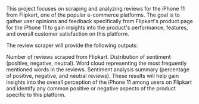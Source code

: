This project focuses on scraping and analyzing reviews for the iPhone 11 from Flipkart, one of the popular e-commerce platforms. The goal is to gather user opinions and feedback specifically from Flipkart's product page for the iPhone 11 to gain insights into the product's performance, features, and overall customer satisfaction on this platform.

The review scraper will provide the following outputs:

Number of reviews scraped from Flipkart.
Distribution of sentiment (positive, negative, neutral).
Word cloud representing the most frequently mentioned words in the reviews.
Sentiment analysis summary (percentage of positive, negative, and neutral reviews).
These results will help gain insights into the overall perception of the iPhone 11 among users on Flipkart and identify any common positive or negative aspects of the product specific to this platform.
